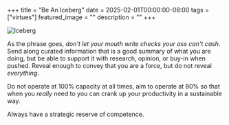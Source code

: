 +++
title =  "Be An Iceberg"
date = 2025-02-01T00:00:00-08:00
tags = ["virtues"]
featured_image = ""
description = ""
+++

![Iceberg](/images/passively-transparent/iceberg.svg)

As the phrase goes, _don't let your mouth write checks your ass can't cash_. Send along curated information that is a good summary of what you are doing, but be able to support it with research, opinion, or buy-in when pushed. Reveal enough to convey that you are a force, but do not reveal _everything_.

Do not operate at 100% capacity at all times, aim to operate at 80% so that when you _really_ need to you can crank up your productivity in a sustainable way.

Always have a strategic reserve of competence.
